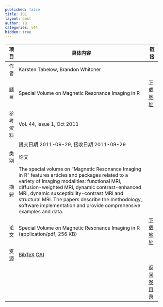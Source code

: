 ```yaml
---
published: false
title: i01
layout: post
author: Yu
categories: v44
hidden: true
---
```


| 项目 | 具体内容 | 链接 |
|---:|---|---|
| 作者 | Karsten  Tabelow, Brandon Whitcher| |
| 题目 |Special Volume on Magnetic Resonance Imaging in R | [下载地址](http://www.jstatsoft.org/v44/i01/paper) |
| 参考资料 |Vol. 44, Issue 1, Oct 2011 | |
| | 提交日期 2011-09-29, 接收日期 2011-09-29| | 
| 类别 | 论文| |
| 摘要 | The special volume on “Magnetic Resonance Imaging in R” features articles and packages related to a variety of imaging modalities: functional MRI, diffusion-weighted MRI, dynamic contrast-enhanced MRI, dynamic susceptibility-contrast MRI and structural MRI. The papers describe the methodology, software implementation and provide comprehensive examples and data.| |
| 论文 | Special Volume on Magnetic Resonance Imaging in R  (application/pdf, 256 KB)| [下载地址](http://www.jstatsoft.org/v44/i01/paper) |
| 资源 | [BibTeX](http://www.jstatsoft.org/v44/i01/bibtex) [OAI](http://www.jstatsoft.org/oai?verb=GetRecord&identifier=oai.jstatsoft/v44/i01&prefix=oai_dc)| |
| |  | [返回卷目录]({{site.baseurl}}/volume/v44.html) |